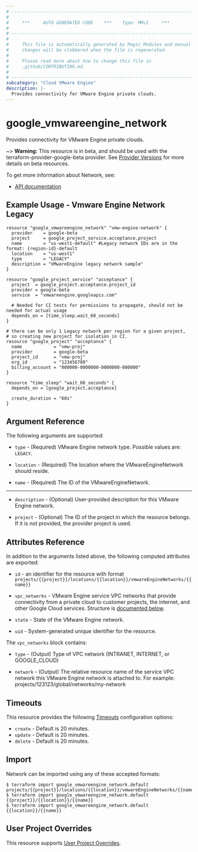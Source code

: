 ```yaml
---
# ----------------------------------------------------------------------------
#
#     ***     AUTO GENERATED CODE    ***    Type: MMv1     ***
#
# ----------------------------------------------------------------------------
#
#     This file is automatically generated by Magic Modules and manual
#     changes will be clobbered when the file is regenerated.
#
#     Please read more about how to change this file in
#     .github/CONTRIBUTING.md.
#
# ----------------------------------------------------------------------------
subcategory: "Cloud VMware Engine"
description: |-
  Provides connectivity for VMware Engine private clouds.
---
```


# google\_vmwareengine\_network

Provides connectivity for VMware Engine private clouds.

~> **Warning:** This resource is in beta, and should be used with the terraform-provider-google-beta provider.
See [Provider Versions](https://terraform.io/docs/providers/google/guides/provider_versions.html) for more details on beta resources.

To get more information about Network, see:

* [API documentation](https://cloud.google.com/vmware-engine/docs/reference/rest/v1/projects.locations.vmwareEngineNetworks)

## Example Usage - Vmware Engine Network Legacy


```hcl
resource "google_vmwareengine_network" "vmw-engine-network" {
  provider    = google-beta
  project     = google_project_service.acceptance.project
  name        = "us-west1-default" #Legacy network IDs are in the format: {region-id}-default
  location    = "us-west1"
  type        = "LEGACY"
  description = "VMwareEngine legacy network sample"
}

resource "google_project_service" "acceptance" {
  project  = google_project.acceptance.project_id
  provider = google-beta
  service  = "vmwareengine.googleapis.com"

  # Needed for CI tests for permissions to propagate, should not be needed for actual usage
  depends_on = [time_sleep.wait_60_seconds]
}

# there can be only 1 Legacy network per region for a given project,
# so creating new project for isolation in CI.
resource "google_project" "acceptance" {
  name            = "vmw-proj"
  provider        = google-beta
  project_id      = "vmw-proj"
  org_id          = "123456789"
  billing_account = "000000-0000000-0000000-000000"
}

resource "time_sleep" "wait_60_seconds" {
  depends_on = [google_project.acceptance]

  create_duration = "60s"
}
```

## Argument Reference

The following arguments are supported:


* `type` -
  (Required)
  VMware Engine network type.
  Possible values are: `LEGACY`.

* `location` -
  (Required)
  The location where the VMwareEngineNetwork should reside.

* `name` -
  (Required)
  The ID of the VMwareEngineNetwork.


- - -


* `description` -
  (Optional)
  User-provided description for this VMware Engine network.

* `project` - (Optional) The ID of the project in which the resource belongs.
    If it is not provided, the provider project is used.


## Attributes Reference

In addition to the arguments listed above, the following computed attributes are exported:

* `id` - an identifier for the resource with format `projects/{{project}}/locations/{{location}}/vmwareEngineNetworks/{{name}}`

* `vpc_networks` -
  VMware Engine service VPC networks that provide connectivity from a private cloud to customer projects,
  the internet, and other Google Cloud services.
  Structure is [documented below](#nested_vpc_networks).

* `state` -
  State of the VMware Engine network.

* `uid` -
  System-generated unique identifier for the resource.


<a name="nested_vpc_networks"></a>The `vpc_networks` block contains:

* `type` -
  (Output)
  Type of VPC network (INTRANET, INTERNET, or GOOGLE_CLOUD)

* `network` -
  (Output)
  The relative resource name of the service VPC network this VMware Engine network is attached to.
  For example: projects/123123/global/networks/my-network

## Timeouts

This resource provides the following
[Timeouts](https://developer.hashicorp.com/terraform/plugin/sdkv2/resources/retries-and-customizable-timeouts) configuration options:

- `create` - Default is 20 minutes.
- `update` - Default is 20 minutes.
- `delete` - Default is 20 minutes.

## Import


Network can be imported using any of these accepted formats:

```
$ terraform import google_vmwareengine_network.default projects/{{project}}/locations/{{location}}/vmwareEngineNetworks/{{name}}
$ terraform import google_vmwareengine_network.default {{project}}/{{location}}/{{name}}
$ terraform import google_vmwareengine_network.default {{location}}/{{name}}
```

## User Project Overrides

This resource supports [User Project Overrides](https://registry.terraform.io/providers/hashicorp/google/latest/docs/guides/provider_reference#user_project_override).
